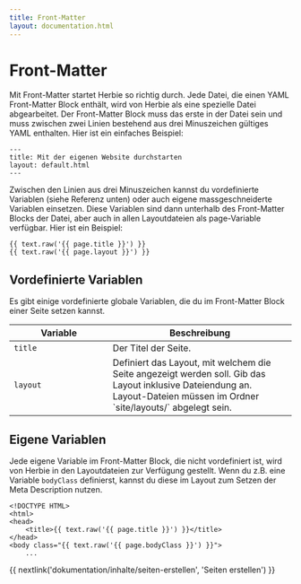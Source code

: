```yaml
---
title: Front-Matter
layout: documentation.html
---
```


# Front-Matter

Mit Front-Matter startet Herbie so richtig durch. Jede Datei, die einen YAML
Front-Matter Block enthält, wird von Herbie als eine spezielle Datei
abgearbeitet. Der Front-Matter Block muss das erste in der Datei sein und muss
zwischen zwei Linien bestehend aus drei Minuszeichen gültiges YAML enthalten.
Hier ist ein einfaches Beispiel:

    ---
    title: Mit der eigenen Website durchstarten
    layout: default.html
    ---

Zwischen den Linien aus drei Minuszeichen kannst du vordefinierte Variablen
(siehe Referenz unten) oder auch eigene massgeschneiderte Variablen einsetzen.
Diese Variablen sind dann unterhalb des Front-Matter Blocks der Datei, aber auch
in allen Layoutdateien als page-Variable verfügbar. Hier ist ein Beispiel:

    {{ text.raw('{{ page.title }}') }}
    {{ text.raw('{{ page.layout }}') }}


## Vordefinierte Variablen

Es gibt einige vordefinierte globale Variablen, die du im Front-Matter Block
einer Seite setzen kannst.

<table class="pure-table pure-table-horizontal" width="100%">
    <thead>
        <tr>
            <th width="35%">Variable</th>
            <th width="65%">Beschreibung</th>
        </tr>
    </thead>
    <tr>
        <td><code>title</code></td>
        <td>Der Titel der Seite.</td>
    </tr>
    <tr>
        <td><code>layout</code></td>
        <td>Definiert das Layout, mit welchem die Seite angezeigt werden soll.
        Gib das Layout inklusive Dateiendung an. Layout-Dateien müssen im Ordner
        `site/layouts/` abgelegt sein.</td>
    </tr>
</table>


## Eigene Variablen

Jede eigene Variable im Front-Matter Block, die nicht vordefiniert ist, wird von
Herbie in den Layoutdateien zur Verfügung gestellt. Wenn du z.B. eine Variable
`bodyClass` definierst, kannst du diese im Layout zum Setzen der Meta
Description nutzen.

    <!DOCTYPE HTML>
    <html>
    <head>
        <title>{{ text.raw('{{ page.title }}') }}</title>
    </head>
    <body class="{{ text.raw('{{ page.bodyClass }}') }}">
        ...


{{ nextlink('dokumentation/inhalte/seiten-erstellen', 'Seiten erstellen') }}

